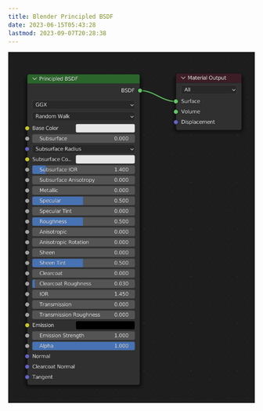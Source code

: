 ```yaml
---
title: Blender Principled BSDF
date: 2023-06-15T05:43:28
lastmod: 2023-09-07T20:28:38
---
```


[![Blender Principled BSDF](attachments/2023-principled-bsdf-node.png)](attachments/2023-principled-bsdf-node.png)
